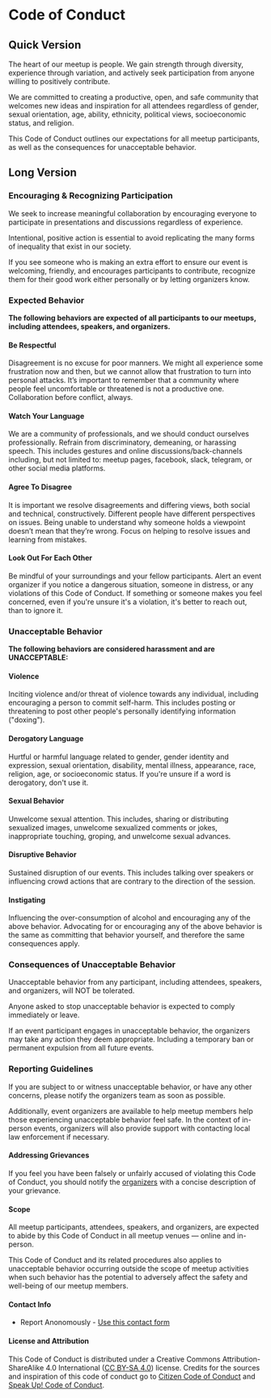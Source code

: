 # Code of Conduct

## Quick Version

The heart of our meetup is people. We gain strength through diversity, experience through variation, and actively seek participation from anyone willing to positively contribute.

We are committed to creating a productive, open, and safe community that welcomes new ideas and inspiration for all attendees regardless of gender, sexual orientation, age, ability, ethnicity, political views, socioeconomic status, and religion.

This Code of Conduct outlines our expectations for all meetup participants, as well as the consequences for unacceptable behavior.

## Long Version

### Encouraging & Recognizing Participation

We seek to increase meaningful collaboration by encouraging everyone to participate in presentations and discussions regardless of experience.

Intentional, positive action is essential to avoid replicating the many forms of inequality that exist in our society.

If you see someone who is making an extra effort to ensure our event is welcoming, friendly, and encourages participants to contribute, recognize them for their good work either personally or by letting organizers know.

### Expected Behavior

**The following behaviors are expected of all participants to our meetups, including attendees, speakers, and organizers.**

#### Be Respectful

Disagreement is no excuse for poor manners. We might all experience some frustration now and then, but we cannot allow that frustration to turn into personal attacks. It’s important to remember that a community where people feel uncomfortable or threatened is not a productive one. Collaboration before conflict, always.

#### Watch Your Language

We are a community of professionals, and we should conduct ourselves professionally. Refrain from discriminatory, demeaning, or harassing speech. This includes gestures and online discussions/back-channels including, but not limited to: meetup pages, facebook, slack, telegram, or other social media platforms.

#### Agree To Disagree

It is important we resolve disagreements and differing views, both social and technical, constructively. Different people have different perspectives on issues. Being unable to understand why someone holds a viewpoint doesn’t mean that they’re wrong. Focus on helping to resolve issues and learning from mistakes.

#### Look Out For Each Other

Be mindful of your surroundings and your fellow participants. Alert an event organizer if you notice a dangerous situation, someone in distress, or any violations of this Code of Conduct. If something or someone makes you feel concerned, even if you're unsure it's a violation, it's better to reach out, than to ignore it.

### Unacceptable Behavior

**The following behaviors are considered harassment and are UNACCEPTABLE:**

#### Violence

Inciting violence and/or threat of violence towards any individual, including encouraging a person to commit self-harm. This includes posting or threatening to post other people's personally identifying information ("doxing").

#### Derogatory Language

Hurtful or harmful language related to gender, gender identity and expression, sexual orientation, disability, mental illness, appearance, race, religion, age, or socioeconomic status. If you're unsure if a word is derogatory, don't use it.

#### Sexual Behavior

Unwelcome sexual attention. This includes, sharing or distributing sexualized images, unwelcome sexualized comments or jokes, inappropriate touching, groping, and unwelcome sexual advances.

#### Disruptive Behavior

Sustained disruption of our events. This includes talking over speakers or influencing crowd actions that are contrary to the direction of the session.

#### Instigating

Influencing the over-consumption of alcohol and encouraging any of the above behavior. Advocating for or encouraging any of the above behavior is the same as committing that behavior yourself, and therefore the same consequences apply.

### Consequences of Unacceptable Behavior

Unacceptable behavior from any participant, including attendees, speakers, and organizers, will NOT be tolerated.

Anyone asked to stop unacceptable behavior is expected to comply immediately or leave.

If an event participant engages in unacceptable behavior, the organizers may take any action they deem appropriate. Including a temporary ban or permanent expulsion from all future events.

### Reporting Guidelines

If you are subject to or witness unacceptable behavior, or have any other concerns, please notify the organizers team as soon as possible.

Additionally, event organizers are available to help meetup members help those experiencing unacceptable behavior feel safe. In the context of in-person events, organizers will also provide support with contacting local law enforcement if necessary.

#### Addressing Grievances

If you feel you have been falsely or unfairly accused of violating this Code of Conduct, you should notify the [organizers](#contact-info) with a concise description of your grievance.

#### Scope

All meetup participants, attendees, speakers, and organizers, are expected to abide by this Code of Conduct in all meetup venues — online and in-person.

This Code of Conduct and its related procedures also applies to unacceptable behavior occurring outside the scope of meetup activities when such behavior has the potential to adversely affect the safety and well-being of our meetup members.

#### Contact Info

- Report Anonomously - [Use this contact form](https://docs.google.com/forms/d/e/1FAIpQLSdW91G4OL98QOJ5fQomNLVwd3tMxohrXYANjA-MtGZ9mJVUxw/viewform)

#### License and Attribution

This Code of Conduct is distributed under a Creative Commons Attribution-ShareAlike 4.0 International ([CC BY-SA 4.0](https://creativecommons.org/licenses/by-sa/4.0/)) license. Credits for the sources and inspiration of this code of conduct go to [Citizen Code of Conduct](http://citizencodeofconduct.org/) and [Speak Up! Code of Conduct](https://web.archive.org/web/20141109123859/http://speakup.io/coc.html).
